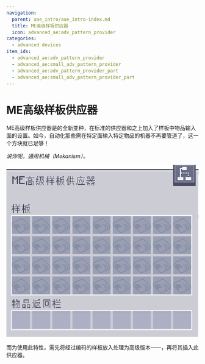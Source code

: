 ```yaml
---
navigation:
  parent: aae_intro/aae_intro-index.md
  title: ME高级样板供应器
  icon: advanced_ae:adv_pattern_provider
categories:
  - advanced devices
item_ids:
  - advanced_ae:adv_pattern_provider
  - advanced_ae:small_adv_pattern_provider
  - advanced_ae:adv_pattern_provider_part
  - advanced_ae:small_adv_pattern_provider_part
---
```


# ME高级样板供应器

<Row gap="20">
<BlockImage id="advanced_ae:adv_pattern_provider" scale="8"></BlockImage>
<BlockImage id="advanced_ae:adv_pattern_provider" p:push_direction="up" scale="8"></BlockImage>
<GameScene zoom="8" background="transparent">
  <ImportStructure src="../structure/cable_app_part.snbt"></ImportStructure>
</GameScene>
</Row>

ME高级样板供应器是<ItemLink id="ae2:pattern_provider" />的全新变种，在标准的供应器和<ItemLink id="extendedae:ex_pattern_provider" />之上加入了样板中物品输入面的设置。如今，自动化那些需在特定面输入特定物品的机器不再要管道了，这一个方块就已足够！

*说你呢，通用机械（Mekanism）。*

![AAEGui](../pic/app_gui.png)

而为使用此特性，需先将经过编码的样板放入<ItemLink id="advanced_ae:adv_pattern_encoder" />处理为高级版本——<ItemLink id="advanced_ae:adv_processing_pattern" />，再将其插入此供应器。
